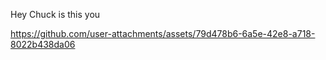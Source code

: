 Hey Chuck is this you


https://github.com/user-attachments/assets/79d478b6-6a5e-42e8-a718-8022b438da06

